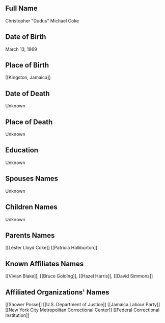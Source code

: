## Full Name
Christopher "Dudus" Michael Coke

## Date of Birth
March 13, 1969

## Place of Birth
[[Kingston, Jamaica]]

## Date of Death
Unknown

## Place of Death
Unknown

## Education
Unknown

## Spouses Names
Unknown

## Children Names
Unknown

## Parents Names
[[Lester Lloyd Coke]]
[[Patricia Halliburton]]

## Known Affiliates Names
[[Vivian Blake]], [[Bruce Golding]], [[Hazel Harris]], [[David Simmons]]

## Affiliated Organizations' Names
[[Shower Posse]]
[[U.S. Department of Justice]]
[[Jamaica Labour Party]]
[[New York City Metropolitan Correctional Center]]
[[Federal Correctional Institution]]

